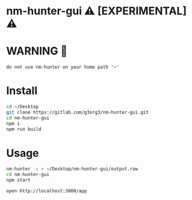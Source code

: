 # nm-hunter-gui ⚠️ [EXPERIMENTAL] ⚠️

# WARNING 🚨

`do not use nm-hunter on your home path '~'`

# Install

```sh
cd ~/Desktop
git clone https://gitlab.com/g3org3/nm-hunter-gui.git
cd nm-hunter-gui
npm i
npm run build
```

# Usage

```sh
nm-hunter -s > ~/Desktop/nm-hunter-gui/output.raw
cd nm-hunter-gui
npm start

open http://localhost:3000/app
```
